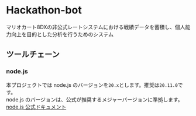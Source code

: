 # Hackathon-bot

マリオカート8DXの非公式レートシステムにおける戦績データを蓄積し、個人能力向上を目的とした分析を行うためのシステム

## ツールチェーン

### node.js

本プロジェクトでは node.js のバージョンを`20.x`とします。推奨は`20.11.0`です。  
node.js のバージョンは、公式が推奨するメジャーバージョンに準拠します。  
[node.js 公式ドキュメント](https://nodejs.org/en)

